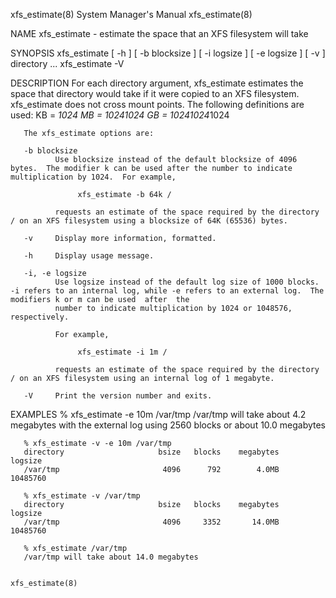xfs_estimate(8)                                                                   System Manager's Manual                                                                  xfs_estimate(8)

NAME
       xfs_estimate - estimate the space that an XFS filesystem will take

SYNOPSIS
       xfs_estimate [ -h ] [ -b blocksize ] [ -i logsize ]
                    [ -e logsize ] [ -v ] directory ...
       xfs_estimate -V

DESCRIPTION
       For  each  directory  argument,  xfs_estimate estimates the space that directory would take if it were copied to an XFS filesystem.  xfs_estimate does not cross mount points.  The
       following definitions are used:
              KB = *1024
              MB = *1024*1024
              GB = *1024*1024*1024

       The xfs_estimate options are:

       -b blocksize
              Use blocksize instead of the default blocksize of 4096 bytes.  The modifier k can be used after the number to indicate multiplication by 1024.  For example,

                   xfs_estimate -b 64k /

              requests an estimate of the space required by the directory / on an XFS filesystem using a blocksize of 64K (65536) bytes.

       -v     Display more information, formatted.

       -h     Display usage message.

       -i, -e logsize
              Use logsize instead of the default log size of 1000 blocks.  -i refers to an internal log, while -e refers to an external log.  The modifiers k or m can be used  after  the
              number to indicate multiplication by 1024 or 1048576, respectively.

              For example,

                   xfs_estimate -i 1m /

              requests an estimate of the space required by the directory / on an XFS filesystem using an internal log of 1 megabyte.

       -V     Print the version number and exits.

EXAMPLES
       % xfs_estimate -e 10m /var/tmp
       /var/tmp will take about 4.2 megabytes
               with the external log using 2560 blocks or about 10.0 megabytes

       % xfs_estimate -v -e 10m /var/tmp
       directory                     bsize   blocks    megabytes    logsize
       /var/tmp                       4096      792        4.0MB   10485760

       % xfs_estimate -v /var/tmp
       directory                     bsize   blocks    megabytes    logsize
       /var/tmp                       4096     3352       14.0MB   10485760

       % xfs_estimate /var/tmp
       /var/tmp will take about 14.0 megabytes

                                                                                                                                                                           xfs_estimate(8)
